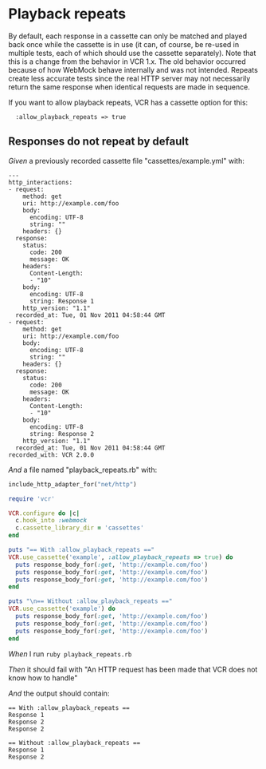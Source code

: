 # Playback repeats

By default, each response in a cassette can only be matched and played back
  once while the cassette is in use (it can, of course, be re-used in multiple
  tests, each of which should use the cassette separately). Note that this is
  a change from the behavior in VCR 1.x. The old behavior occurred because of
  how WebMock behave internally and was not intended. Repeats create
  less accurate tests since the real HTTP server may not necessarily return the
  same response when identical requests are made in sequence.

  If you want to allow playback repeats, VCR has a cassette option for this:

      :allow_playback_repeats => true

## Responses do not repeat by default

_Given_ a previously recorded cassette file "cassettes/example.yml" with:

```
--- 
http_interactions: 
- request: 
    method: get
    uri: http://example.com/foo
    body: 
      encoding: UTF-8
      string: ""
    headers: {}
  response: 
    status: 
      code: 200
      message: OK
    headers: 
      Content-Length: 
      - "10"
    body: 
      encoding: UTF-8
      string: Response 1
    http_version: "1.1"
  recorded_at: Tue, 01 Nov 2011 04:58:44 GMT
- request: 
    method: get
    uri: http://example.com/foo
    body: 
      encoding: UTF-8
      string: ""
    headers: {}
  response: 
    status: 
      code: 200
      message: OK
    headers: 
      Content-Length: 
      - "10"
    body: 
      encoding: UTF-8
      string: Response 2
    http_version: "1.1"
  recorded_at: Tue, 01 Nov 2011 04:58:44 GMT
recorded_with: VCR 2.0.0
```

_And_ a file named "playback_repeats.rb" with:

```ruby
include_http_adapter_for("net/http")

require 'vcr'

VCR.configure do |c|
  c.hook_into :webmock
  c.cassette_library_dir = 'cassettes'
end

puts "== With :allow_playback_repeats =="
VCR.use_cassette('example', :allow_playback_repeats => true) do
  puts response_body_for(:get, 'http://example.com/foo')
  puts response_body_for(:get, 'http://example.com/foo')
  puts response_body_for(:get, 'http://example.com/foo')
end

puts "\n== Without :allow_playback_repeats =="
VCR.use_cassette('example') do
  puts response_body_for(:get, 'http://example.com/foo')
  puts response_body_for(:get, 'http://example.com/foo')
  puts response_body_for(:get, 'http://example.com/foo')
end
```

_When_ I run `ruby playback_repeats.rb`

_Then_ it should fail with "An HTTP request has been made that VCR does not know how to handle"

_And_ the output should contain:

```
== With :allow_playback_repeats ==
Response 1
Response 2
Response 2

== Without :allow_playback_repeats ==
Response 1
Response 2
```

